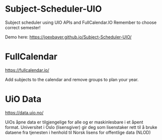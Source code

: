 # Subject-Scheduler-UIO
Subject scheduler using UIO APIs and FullCalendar.IO
Remember to choose correct semester!

Demo here: https://joexbayer.github.io/Subject-Scheduler-UIO/

# FullCalendar
https://fullcalendar.io/

Add subjects to the calendar and remove groups to plan your year.

# UiO Data
https://data.uio.no/

UiOs åpne data er tilgjengelige for alle og er maskinlesbare i et åpent format. Universitet i Oslo (lisensgiver) gir deg som lisenstaker rett til å bruke dataene fra tjenesten i henhold til Norsk lisens for offentlige data (NLOD)
